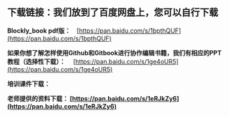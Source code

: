 ## 下载链接：我们放到了百度网盘上，您可以自行下载


<strong>Blockly_book pdf版：</strong>&emsp;[https://pan.baidu.com/s/1bpthQUF](https://pan.baidu.com/s/1bpthQUF)

<strong>如果你想了解怎样使用Github和Gitbook进行协作编辑书籍，我们有相应的PPT教程（选择性下载）：</strong>&emsp;
[https://pan.baidu.com/s/1ge4oUR5](https://pan.baidu.com/s/1ge4oUR5)

<strong>培训课件下载：<strong>

<strong>老师提供的资料下载：<strong>
[https://pan.baidu.com/s/1eRJkZy6](https://pan.baidu.com/s/1eRJkZy6)